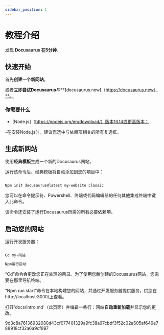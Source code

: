 ```yaml
---
sidebar_position: 1
---
```


# 教程介绍

发现 **Docusaurus 在5分钟**.

## 快速开始

首先**创建一个新网站**。

或者**立即尝试Docusaurus**与**[docusaurus.new]（https://docusaurus.new）**。

### 你需要什么

- [Node.js]（https://nodejs.org/en/download/）版本16.14或更高版本：

-在安装Node.js时，建议您选中与依赖项相关的所有复选框。

## 生成新网站

使用**经典模板**生成一个新的Docusaurus网站。

运行该命令后，经典模板将自动添加到您的项目中：

```bash

Npm init docusaurus@latest my-website classic

```

您可以在命令提示符、Powershell、终端或代码编辑器的任何其他集成终端中键入此命令。

该命令还安装了运行Docusaurus所需的所有必要依赖项。

## 启动您的网站

运行开发服务器：

```bash

Cd my-网站

Npm运行启动

```

“Cd”命令会更改您正在处理的目录。为了使用您新创建的Docusaurus网站，您需要在那里导航终端。

“Npm run start”命令在本地构建您的网站，并通过开发服务器提供服务，供您在http://localhost:3000/上查看。

打开'docs/intro.md'（此页面）并编辑一些行：网站**自动重新加载**并显示您的更改。


9d3c8a76136932080d43cf077401329a9fc38a97cbdf3f52c02a605af649e788918cf32a6a9cf897